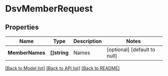 # DsvMemberRequest

## Properties
Name | Type | Description | Notes
------------ | ------------- | ------------- | -------------
**MemberNames** | **[]string** | Names | [optional] [default to null]

[[Back to Model list]](../README.md#documentation-for-models) [[Back to API list]](../README.md#documentation-for-api-endpoints) [[Back to README]](../README.md)


